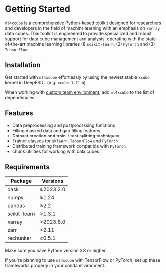# Getting Started 

`ml4xcube` is a comprehensive Python-based toolkit designed for researchers and developers in the field of machine learning with an emphasis on `xarray` data cubes. This toolkit is engineered to provide specialized and robust support for data cube management and analysis, operating with the state-of-the-art machine learning libraries (1) `scikit-learn`, (2) `PyTorch` and (3) `TensorFlow`. 

## Installation

Get started with `ml4xcube` effortlessly by using the newest stable `xcube` kernel in DeepESDL (e.g. `xcube-1.11.0`). 

When working with [custom team environment](../guide/jupyterlab/index.md#creating-custom-team-python-environment), 
add `ml4xcube` to the list of dependencies.


## Features

- Data preprocessing and postprocessing functions
- Filling masked data and gap filling features
- Dataset creation and train-/ test splitting techniques
- Trainer classes for `sklearn`, `TensorFlow` and `PyTorch`
- Distributed training framework compatible with `PyTorch`
- chunk utilities for working with data cubes


## Requirements

| Package        | Versions     |
|----------------|--------------|
| dask           | &ge;2023.2.0 |
| numpy          | &ge;1.24     |
| pandas         | &ge;2.2      |
| scikit-learn   | &gt;1.3.1    |
| xarray         | &gt;2023.8.0 |
| zarr           | &gt;2.11     |
| rechunker      | &ge;0.5.1    |

   
Make sure you have Python version 3.8 or higher.

If you're planning to use `ml4xcube` with TensorFlow or PyTorch, set up these frameworks properly in your conda environment. 